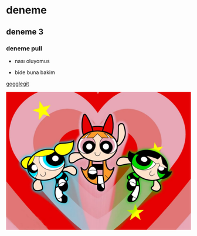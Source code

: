 # deneme
## deneme 3
### deneme pull

- nası oluyomus

* bide buna bakim

[gogglegit](https://google.com)


![image](/img/powerpuff.jpg)

